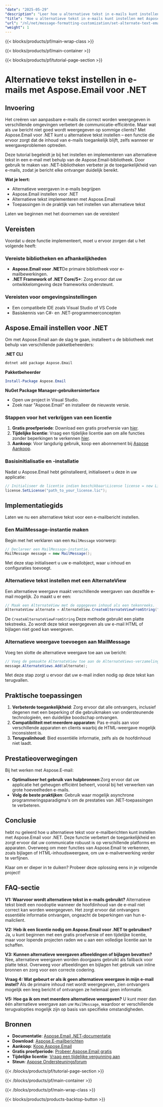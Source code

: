 ```yaml
---
"date": "2025-05-29"
"description": "Leer hoe u alternatieve tekst in e-mails kunt instellen met Aspose.Email voor .NET. Verbeter de toegankelijkheid en compatibiliteit van e-mails op verschillende clients."
"title": "Hoe u alternatieve tekst in e-mails kunt instellen met Aspose.Email voor .NET&#58; een complete handleiding"
"url": "/nl/net/message-formatting-customization/set-alternate-text-emails-aspose-dotnet/"
"weight": 1
---
```


{{< blocks/products/pf/main-wrap-class >}}

{{< blocks/products/pf/main-container >}}

{{< blocks/products/pf/tutorial-page-section >}}
# Alternatieve tekst instellen in e-mails met Aspose.Email voor .NET

## Invoering

Het creëren van aanpasbare e-mails die correct worden weergegeven in verschillende omgevingen verbetert de communicatie-efficiëntie. Maar wat als uw bericht niet goed wordt weergegeven op sommige clients? Met Aspose.Email voor .NET kunt u alternatieve tekst instellen – een functie die ervoor zorgt dat de inhoud van e-mails toegankelijk blijft, zelfs wanneer er weergaveproblemen optreden.

Deze tutorial begeleidt je bij het instellen en implementeren van alternatieve tekst in een e-mail met behulp van de Aspose.Email-bibliotheek. Door gebruik te maken van .NET-bibliotheken verbeter je de toegankelijkheid van e-mails, zodat je bericht elke ontvanger duidelijk bereikt.

**Wat je leert:**
- Alternatieve weergaven in e-mails begrijpen
- Aspose.Email instellen voor .NET
- Alternatieve tekst implementeren met Aspose.Email
- Toepassingen in de praktijk van het instellen van alternatieve tekst

Laten we beginnen met het doornemen van de vereisten!

## Vereisten

Voordat u deze functie implementeert, moet u ervoor zorgen dat u het volgende heeft:

### Vereiste bibliotheken en afhankelijkheden
- **Aspose.Email voor .NET**De primaire bibliotheek voor e-mailbewerkingen.
- **.NET Framework of .NET Core/5+**: Zorg ervoor dat uw ontwikkelomgeving deze frameworks ondersteunt.

### Vereisten voor omgevingsinstellingen
- Een compatibele IDE zoals Visual Studio of VS Code
- Basiskennis van C#- en .NET-programmeerconcepten

## Aspose.Email instellen voor .NET

Om met Aspose.Email aan de slag te gaan, installeert u de bibliotheek met behulp van verschillende pakketbeheerders:

**.NET CLI**
```bash
dotnet add package Aspose.Email
```

**Pakketbeheerder**
```powershell
Install-Package Aspose.Email
```

**NuGet Package Manager-gebruikersinterface**
- Open uw project in Visual Studio.
- Zoek naar "Aspose.Email" en installeer de nieuwste versie.

### Stappen voor het verkrijgen van een licentie
1. **Gratis proefperiode**: Download een gratis proefversie van [hier](https://releases.aspose.com/email/net/).
2. **Tijdelijke licentie**: Vraag een tijdelijke licentie aan om alle functies zonder beperkingen te verkennen [hier](https://purchase.aspose.com/temporary-license/).
3. **Aankoop**: Voor langdurig gebruik, koop een abonnement bij [Aspose Aankoop](https://purchase.aspose.com/buy).

### Basisinitialisatie en -installatie
Nadat u Aspose.Email hebt geïnstalleerd, initialiseert u deze in uw applicatie:

```csharp
// Initialiseer de licentie indien beschikbaar\License license = new License();
license.SetLicense("path_to_your_license.lic");
```

## Implementatiegids

Laten we nu een alternatieve tekst voor een e-mailbericht instellen.

### Een MailMessage-instantie maken
Begin met het verklaren van een `MailMessage` voorwerp:

```csharp
// Declareer een MailMessage-instantie.
MailMessage message = new MailMessage();
```

Met deze stap initialiseert u uw e-mailobject, waar u inhoud en configuraties toevoegt.

### Alternatieve tekst instellen met een AlternateView
Een alternatieve weergave maakt verschillende weergaven van dezelfde e-mail mogelijk. Zo maakt u er een:

```csharp
// Maak een AlternateView met de opgegeven inhoud als een tekenreeks.
AlternateView alternate = AlternateView.CreateAlternateViewFromString("This is the alternate text.");
```

De `CreateAlternateViewFromString` Deze methode gebruikt een platte tekstreeks. Zo wordt deze tekst weergegeven als uw e-mail HTML of bijlagen niet goed kan weergeven.

### Alternatieve weergave toevoegen aan MailMessage
Voeg ten slotte de alternatieve weergave toe aan uw bericht:

```csharp
// Voeg de gemaakte AlternateView toe aan de AlternateViews-verzameling van MailMessage.
message.AlternateViews.Add(alternate);
```

Met deze stap zorgt u ervoor dat uw e-mail indien nodig op deze tekst kan terugvallen.

## Praktische toepassingen
1. **Verbeterde toegankelijkheid**: Zorg ervoor dat alle ontvangers, inclusief degenen met een beperking of die gebruikmaken van ondersteunende technologieën, een duidelijke boodschap ontvangen.
2. **Compatibiliteit met meerdere apparaten**: Pas e-mails aan voor verschillende apparaten en clients waarbij de HTML-weergave mogelijk inconsistent is.
3. **Terugvalinhoud**: Bied essentiële informatie, zelfs als de hoofdinhoud niet laadt.

## Prestatieoverwegingen
Bij het werken met Aspose.E-mail:
- **Optimaliseer het gebruik van hulpbronnen**:Zorg ervoor dat uw applicatie het geheugen efficiënt beheert, vooral bij het verwerken van grote hoeveelheden e-mails.
- **Volg de beste praktijken**: Gebruik waar mogelijk asynchrone programmeringsparadigma's om de prestaties van .NET-toepassingen te verbeteren.

## Conclusie
hebt nu geleerd hoe u alternatieve tekst voor e-mailberichten kunt instellen met Aspose.Email voor .NET. Deze functie verbetert de toegankelijkheid en zorgt ervoor dat uw communicatie robuust is op verschillende platforms en apparaten. Overweeg om meer functies van Aspose.Email te verkennen, zoals bijlagen of HTML-inhoudsweergave, om uw e-mailverwerking verder te verfijnen.

Klaar om er dieper in te duiken? Probeer deze oplossing eens in je volgende project!

## FAQ-sectie

**V1: Waarvoor wordt alternatieve tekst in e-mails gebruikt?**
Alternatieve tekst biedt een noodoptie wanneer de hoofdinhoud van de e-mail niet correct kan worden weergegeven. Het zorgt ervoor dat ontvangers essentiële informatie ontvangen, ongeacht de beperkingen van hun e-mailclient.

**V2: Heb ik een licentie nodig om Aspose.Email voor .NET te gebruiken?**
Ja, u kunt beginnen met een gratis proefversie of een tijdelijke licentie, maar voor lopende projecten raden we u aan een volledige licentie aan te schaffen.

**V3: Kunnen alternatieve weergaven afbeeldingen of bijlagen bevatten?**
Nee, alternatieve weergaven worden doorgaans gebruikt als fallback voor platte tekst. Overweeg voor afbeeldingen en bijlagen het gebruik van inline bronnen en zorg voor een correcte codering.

**Vraag 4: Wat gebeurt er als ik geen alternatieve weergave in mijn e-mail instel?**
Als de primaire inhoud niet wordt weergegeven, zien ontvangers mogelijk een leeg bericht of ontvangen ze helemaal geen informatie.

**V5: Hoe ga ik om met meerdere alternatieve weergaven?**
U kunt meer dan één alternatieve weergave aan uw `MailMessage`, waardoor er verschillende terugvalopties mogelijk zijn op basis van specifieke omstandigheden.

## Bronnen
- **Documentatie**: [Aspose.Email .NET-documentatie](https://reference.aspose.com/email/net/)
- **Download**: [Aspose.E-mailberichten](https://releases.aspose.com/email/net/)
- **Aankoop**: [Koop Aspose.Email](https://purchase.aspose.com/buy)
- **Gratis proefperiode**: [Probeer Aspose.Email gratis](https://releases.aspose.com/email/net/)
- **Tijdelijke licentie**: [Vraag een tijdelijke vergunning aan](https://purchase.aspose.com/temporary-license/)
- **Steun**: [Aspose Ondersteuningsforum](https://forum.aspose.com/c/email/10)

{{< /blocks/products/pf/tutorial-page-section >}}

{{< /blocks/products/pf/main-container >}}

{{< /blocks/products/pf/main-wrap-class >}}

{{< blocks/products/products-backtop-button >}}